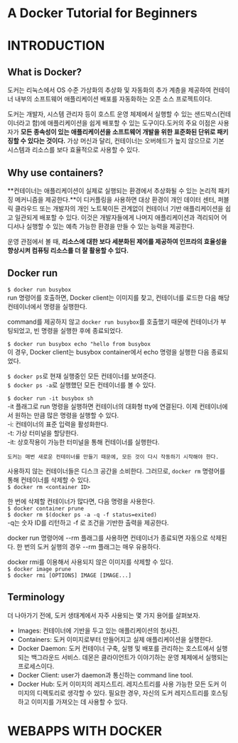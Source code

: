 # A Docker Tutorial for Beginners
# INTRODUCTION
## What is Docker?
도커는 리눅스에서 OS 수준 가상화의 추상화 및 자동화의 추가 계층을 제공하여 컨테이너 내부의 소프트웨어 애플리케이션 배포를 자동화하는 오픈 소스 프로젝트이다.  
    
도커는 개발자, 시스템 관리자 등이 호스트 운영 체제에서 실행할 수 있는 샌드박스(컨테이너라고 함)에 애플리케이션을 쉽게 배포할 수 있는 도구이다.도커의 주요 이점은 사용자가 **모든 종속성이 있는 애플리케이션을 소프트웨어 개발을 위한 표준화된 단위로 패키징할 수 있다는 것이다.** 가상 머신과 달리, 컨테이너는 오버헤드가 높지 않으므로 기본 시스템과 리소스를 보다 효율적으로 사용할 수 있다.  
  
## Why use containers?
**컨테이너는 애플리케이션이 실제로 실행되는 환경에서 추상화될 수 있는 논리적 패키징 메커니즘을 제공한다.**이 디커플링을 사용하면 대상 환경이 개인 데이터 센터, 퍼블릭 클라우드 또는 개발자의 개인 노트북이든 관계없이 컨테이너 기반 애플리케이션을 쉽고 일관되게 배포할 수 있다. 이것은 개발자들에게 나머지 애플리케이션과 격리되어 어디서나 실행할 수 있는 예측 가능한 환경을 만들 수 있는 능력을 제공한다.  

운영 관점에서 볼 때, **리소스에 대한 보다 세분화된 제어를 제공하여 인프라의 효율성을 향상시켜 컴퓨팅 리소스를 더 잘 활용할 수 있다.**  

## Docker run
`$ docker run busybox`  
run 명령어를 호출하면, Docker client는 이미지를 찾고, 컨테이너를 로드한 다음 해당 컨테이너에서 명령을 실행한다.  
  
command를 제공하지 않고 `docker run busybox`를 호출했기 때문에 컨테이너가 부팅되었고, 빈 명령을 실행한 후에 종료되었다.  
  
`$ docker run busybox echo "hello from busybox`  
이 경우, Docker client는 busybox container에서 echo 명령을 실행한 다음 종료되었다.  
  
`$ docker ps`로 현재 실행중인 모든 컨테이너를 보여준다.  
`$ docker ps -a`로 실행했던 모든 컨테이너를 볼 수 있다.  
  
`$ docker run -it busybox sh`  
-it 플래그로 run 명령을 실행하면 컨테이너의 대화형 tty에 연결된다. 이제 컨테이너에서 원하는 만큼 많은 명령을 실행할 수 있다.  
-i: 컨테이너의 표준 입력을 활성화한다.  
-t: 가상 터미널을 할당한다.  
-it: 상호작용이 가능한 터미널을 통해 컨테이너를 실행한다.  

```text
도커는 매번 새로운 컨테이너를 만들기 때문에, 모든 것이 다시 작동하기 시작해야 한다.
```  
  
사용하지 않는 컨테이너들은 디스크 공간을 소비한다. 그러므로, `docker rm` 명령어를 통해 컨테이너를 삭제할 수 있다.  
`$ docker rm <container ID>`  
  
한 번에 삭제할 컨테이너가 많다면, 다음 명령을 사용한다.  
`$ docker container prune`  
`$ docker rm $(docker ps -a -q -f status=exited)`  
-q는 숫자 ID를 리턴하고 -f 로 조건을 기반한 출력을 제공한다.  
  
docker run 명령어에 --rm 플래그를 사용하면 컨테이너가 종료되면 자동으로 삭제된다. 한 번의 도커 실행의 경우 --rm 플래그는 매우 유용하다.  
  
docker rmi를 이용해서 사용되지 않은 이미지를 삭제할 수 있다.  
`$ docker image prune`  
`$ docker rmi [OPTIONS] IMAGE [IMAGE...]`  
  
## Terminology
더 나아가기 전에, 도커 생태계에서 자주 사용되는 몇 가지 용어를 살펴보자.  
  
- Images: 컨테이너에 기반을 두고 있는 애플리케이션의 청사진.  
- Containers: 도커 이미지로부터 만들어지고 실제 애플리케이션을 실행한다.    
- Docker Daemon: 도커 컨테이너 구축, 실행 및 배포를 관리하는 호스트에서 실행되는 백그라운드 서비스. 데몬은 클라이언트가 이야기하는 운영 체제에서 실행되는 프로세스이다.    
- Docker Client: user가 daemon과 통신하는 command line tool.  
- Docker Hub: 도커 이미지의 레지스트리. 레지스트리를 사용 가능한 모든 도커 이미지의 디렉토리로 생각할 수 있다. 필요한 경우, 자신의 도커 레지스트리를 호스팅하고 이미지를 가져오는 데 사용할 수 있다.  

# WEBAPPS WITH DOCKER

  
